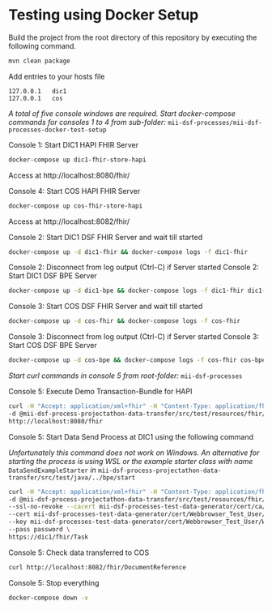 # Testing using Docker Setup

Build the project from the root directory of this repository by executing the following command.

```sh
mvn clean package
```

Add entries to your hosts file

```
127.0.0.1	dic1
127.0.0.1	cos
```

*A total of five console windows are required. Start docker-compose commands for consoles 1 to 4 from
sub-folder:* `mii-dsf-processes/mii-dsf-processes-docker-test-setup`

Console 1: Start DIC1 HAPI FHIR Server

```sh
docker-compose up dic1-fhir-store-hapi
```

Access at http://localhost:8080/fhir/

Console 4: Start COS HAPI FHIR Server

```sh
docker-compose up cos-fhir-store-hapi
```

Access at http://localhost:8082/fhir/

Console 2: Start DIC1 DSF FHIR Server and wait till started

```sh
docker-compose up -d dic1-fhir && docker-compose logs -f dic1-fhir
```

Console 2: Disconnect from log output (Ctrl-C) if Server started 
Console 2: Start DIC1 DSF BPE Server

```sh
docker-compose up -d dic1-bpe && docker-compose logs -f dic1-fhir dic1-bpe
````

Console 3: Start COS DSF FHIR Server and wait till started

```sh
docker-compose up -d cos-fhir && docker-compose logs -f cos-fhir
```

Console 3: Disconnect from log output (Ctrl-C) if Server started 
Console 3: Start COS DSF BPE Server

```sh
docker-compose up -d cos-bpe && docker-compose logs -f cos-fhir cos-bpe
````

<!-- EXECUTE PROCESS -->

*Start curl commands in console 5 from root-folder:* `mii-dsf-processes`

Console 5: Execute Demo Transaction-Bundle for HAPI

```sh
curl -H "Accept: application/xml+fhir" -H "Content-Type: application/fhir+xml" \
-d @mii-dsf-process-projectathon-data-transfer/src/test/resources/fhir/Bundle/Dic1FhirStore_Demo.xml \
http://localhost:8080/fhir
```

Console 5: Start Data Send Process at DIC1 using the following command

*Unfortunately this command does not work on Windows. An alternative for starting the process is using WSL or the
example starter class with name* `DataSendExampleStarter` *in* 
`mii-dsf-process-projectathon-data-transfer/src/test/java/../bpe/start`

```sh
curl -H "Accept: application/xml+fhir" -H "Content-Type: application/fhir+xml" \
-d @mii-dsf-process-projectathon-data-transfer/src/test/resources/fhir/Task/TaskStartDataSend_Demo.xml \
--ssl-no-revoke --cacert mii-dsf-processes-test-data-generator/cert/ca/testca_certificate.pem \
--cert mii-dsf-processes-test-data-generator/cert/Webbrowser_Test_User/Webbrowser_Test_User_certificate.pem \
--key mii-dsf-processes-test-data-generator/cert/Webbrowser_Test_User/Webbrowser_Test_User_private-key.pem \
--pass password \
https://dic1/fhir/Task
```

Console 5: Check data transferred to COS

```sh
curl http://localhost:8082/fhir/DocumentReference
```

Console 5: Stop everything

```sh
docker-compose down -v
```